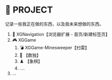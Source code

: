 # 🌽 PROJECT

记录一些我正在做的东西，以及我未来想做的东西。  

1. 🧭 XGNavigation【浏览器扩展 - 首页/新建标签页】
2. 🎮 XGGame
   1. 💣 XGGame-Minesweeper【扫雷】
   2. 🔢 【数独】
   3. ♟️ 【象棋】
   4. ....
3. ...
